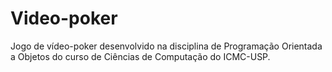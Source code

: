 # Video-poker
Jogo de vídeo-poker desenvolvido na disciplina de Programação Orientada a Objetos do curso de Ciências de Computação do ICMC-USP.
